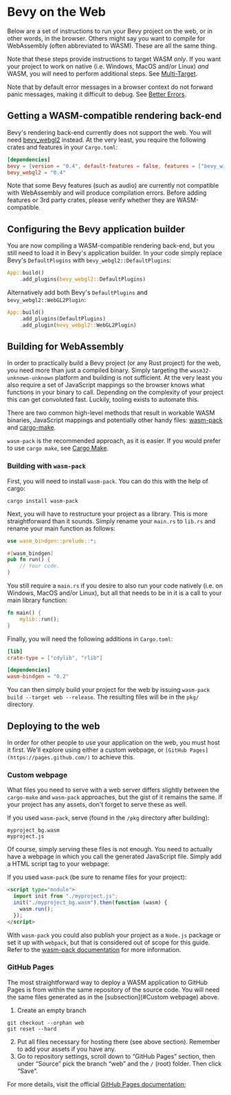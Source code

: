 # Bevy on the Web

Below are a set of instructions to run your Bevy project on the web, or in other words, in the browser. Others might say you want to compile for WebAssembly (often abbreviated to WASM). These are all the same thing.

Note that these steps provide instructions to target WASM _only_. If you
want your project to work on native (i.e. Windows, MacOS and/or Linux) _and_
WASM, you will need to perform additional steps. See
[Multi-Target](./web/multi-target.md).

Note that by default error messages in a browser context do not forward panic
messages, making it difficult to debug. See [Better
Errors](./web/better-errors.md).

## Getting a WASM-compatible rendering back-end

Bevy's rendering back-end currently does not support the web. You will need
[bevy_webgl2](https://github.com/mrk-its/bevy_webgl2) instead. At the very
least, you require the following crates and features in your `Cargo.toml`:

```toml
[dependencies]
bevy = {version = "0.4", default-features = false, features = ["bevy_winit", "render"]}
bevy_webgl2 = "0.4"
```

Note that some Bevy features (such as audio) are currently not compatible with
WebAssembly and will produce compilation errors. Before adding features or 3rd
party crates, please verify whether they are WASM-compatible.

## Configuring the Bevy application builder

You are now compiling a WASM-compatible rendering back-end, but you still need
to load it in Bevy's application builder. In your code simply replace Bevy's
`DefaultPlugins` with `bevy_webgl2::DefaultPlugins`:

```rust
App::build()
    .add_plugins(bevy_webgl2::DefaultPlugins)
```

Alternatively add both Bevy's `DefaultPlugins` and `bevy_webgl2::WebGL2Plugin`:

```rust
App::build()
    .add_plugins(DefaultPlugins)
    .add_plugin(bevy_webgl2::WebGL2Plugin)
```

## Building for WebAssembly

In order to practically build a Bevy project (or any Rust project) for the web,
you need more than just a compiled binary. Simply targeting the
`wasm32-unknown-unknown` platform and building is not sufficient. At the very
least you also require a set of JavaScript mappings so the browser knows what
functions in your binary to call. Depending on the complexity of your project
this can get convoluted fast. Luckily, tooling exists to automate this.

There are two common high-level methods that result in workable WASM binaries,
JavaScript mappings and potentially other handy files:
[wasm-pack](https://github.com/rustwasm/wasm-pack) and
[cargo-make](https://github.com/sagiegurari/cargo-make).

`wasm-pack` is the recommended approach, as it is easier. If you would prefer
to use `cargo make`, see [Cargo Make](./web/cargo-make.md).

### Building with `wasm-pack`

First, you will need to install `wasm-pack`. You can do this with the help of
cargo:

```shell
cargo install wasm-pack
```

Next, you will have to restructure your project as a library. This is more
straightforward than it sounds. Simply rename your `main.rs` to `lib.rs` and
rename your main function as follows:

```rust
use wasm_bindgen::prelude::*;

#[wasm_bindgen]
pub fn run() {
    // Your code.
}
```

You still require a `main.rs` if you desire to also run your code natively
(i.e. on Windows, MacOS and/or Linux), but all that needs to be in it is a call
to your main library function:

```rust
fn main() {
    mylib::run();
}

```

Finally, you will need the following additions in `Cargo.toml`:

```toml
[lib]
crate-type = ["cdylib", "rlib"]

[dependencies]
wasm-bindgen = "0.2"
```

You can then simply build your project for the web by issuing
`wasm-pack build --target web --release`. The resulting files will be in the
`pkg/` directory.

## Deploying to the web

In order for other people to use your application on the web, you must host it
first. We'll explore using either a custom webpage, or `[GitHub Pages](https://pages.github.com/)` to achieve this.

### Custom webpage

What files you need to serve with a web server differs slightly between the
`cargo-make` and `wasm-pack` approaches, but the gist of it remains the same.
If your project has any assets, don't forget to serve these as well.

If you used `wasm-pack`, serve (found in the `/pkg` directory after building):

```
myproject_bg.wasm
myproject.js
```

Of course, simply serving these files is not enough. You need to actually have
a webpage in which you call the generated JavaScript file. Simply add a HTML
script tag to your webpage:

If you used `wasm-pack` (be sure to rename files for your project):

```html
<script type="module">
  import init from "./myproject.js";
  init("./myproject_bg.wasm").then(function (wasm) {
    wasm.run();
  });
</script>
```

With `wasm-pack` you could also publish your project as a `Node.js` package or
set it up with `webpack`, but that is considered out of scope for this guide.
Refer to the [wasm-pack documentation](https://rustwasm.github.io/docs/wasm-pack/) for more information.

### GitHub Pages

The most straightforward way to deploy a WASM application to GitHub Pages is
from within the same repository of the source code. You will need the same
files generated as in the [subsection](#Custom webpage) above.

1. Create an empty branch

```shell
git checkout --orphan web
git reset --hard
```

2. Put all files necessary for hosting there (see above section). Remember to add your assets if you have any.
3. Go to repository settings, scroll down to “GitHub Pages” section, then under “Source” pick the branch “web” and the `/` (root) folder. Then click “Save”.

For more details, visit the official [GitHub Pages documentation](https://guides.github.com/features/pages/);
